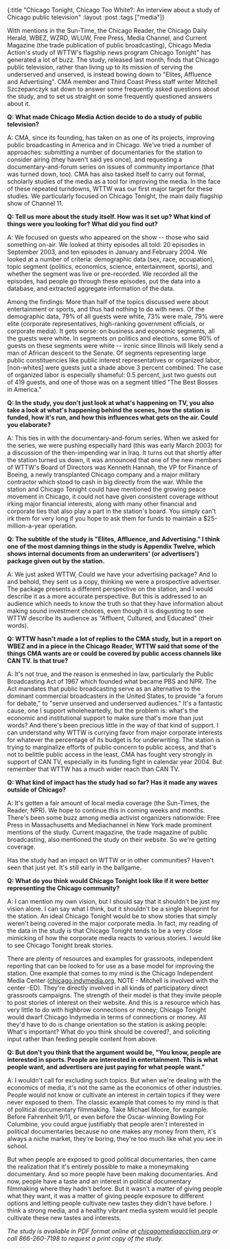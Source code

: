 {:title "Chicago Tonight, Chicago Too White?: An interview about a study of Chicago public television"
:layout :post
:tags  ["media"]}

With mentions in the Sun-Time, the Chicago Reader, the Chicago Daily Herald,
WBEZ, WZRD, WLUW, Free Press, Media Channel, and Current Magazine (the trade
publication of public broadcasting), Chicago Media Action's study of WTTW's
flagship news program Chicago Tonight" has generated a lot of buzz. The study,
released last month, finds that Chicago public television, rather than living
up to its mission of serving the underserved and unserved, is instead bowing
down to "Elites, Affluence and Advertising". CMA member and Third Coast Press
staff writer Mitchell Szczepanczyk sat down to answer some frequently asked
questions about the study, and to set us straight on some frequently
questioned answers about it.  
  
**Q: What made Chicago Media Action decide to do a study of public television?**   
  
A: CMA, since its founding, has taken on as one of its projects, improving
public broadcasting in America and in Chicago. We've tried a number of
approaches: submitting a number of documentaries for the station to consider
airing (they haven't said yes once), and requesting a documentary-and-forum
series on issues of community importance (that was turned down, too). CMA has
also tasked itself to carry out formal, scholarly studies of the media as a
tool for improving the media. In the face of these repeated turndowns, WTTW
was our first major target for these studies. We particularly focused on
Chicago Tonight, the main daily flagship show of Channel 11.  
  
**Q: Tell us more about the study itself. How was it set up? What kind of things were you looking for? What did you find out?**   
  
A: We focused on guests who appeared on the show -- those who said something
on-air. We looked at thirty episodes all told: 20 episodes in September 2003,
and ten episodes in January and February 2004. We looked at a number of
criteria: demographic data (sex, race, occupation), topic segment (politics,
economics, science, entertainment, sports), and whether the segment was live
or pre-recorded. We recorded all the episodes, had people go through these
episodes, put the data into a database, and extracted aggregate information of
the data.  
  
Among the findings: More than half of the topics discussed were about
entertainment or sports, and thus had nothing to do with news. Of the
demographic data, 79% of all guests were white, 73% were male, 79% were elite
(corporate representatives, high-ranking government officials, or corporate
media). It gets worse: on business and economic segments, all the guests were
white. In segments on politics and elections, some 90% of guests on these
segments were white -- ironic since Illinois will likely send a man of African
descent to the Senate. Of segments representing large public constituencies
like public interest representatives or organized labor, [non-whites] were
guests just a shade above 3 percent combined. The case of organized labor is
especially shameful: 0.5 percent, just two guests out of 419 guests, and one
of those was on a segment titled "The Best Bosses in America."  
  
**Q: In the study, you don't just look at what's happening on TV, you also take a look at what's happening behind the scenes, how the station is funded, how it's run, and how this influences what gets on the air. Could you elaborate?**   
  
A: This ties in with the documentary-and-forum series. When we asked for the
series, we were pushing especially hard (this was early March 2003) for a
discussion of the then-impending war in Iraq. It turns out that shortly after
the station turned us down, it was announced that one of the new members of
WTTW's Board of Directors was Kenneth Hannah, the VP for Finance of Boeing, a
newly transplanted Chicago company and a major military contractor which stood
to cash in big directly from the war. While the station and Chicago Tonight
could have mentioned the growing peace movement in Chicago, it could not have
given consistent coverage without irking major financial interests, along with
many other financial and corporate ties that also play a part in the station's
board. You simply can't irk them for very long if you hope to ask them for
funds to maintain a $25-million-a-year operation.  
  
**Q: The subtitle of the study is "Elites, Affluence, and Advertising." I think one of the most damning things in the study is Appendix Twelve, which shows internal documents from an underwriters' (or advertisers') package given out by the station.**   
  
A: We just asked WTTW, Could we have your advertising package? And lo and
behold, they sent us a copy, thinking we were a prospective advertiser. The
package presents a different perspective on the station, and I would describe
it as a more accurate perspective. But this is addressed to an audience which
needs to know the truth so that they have information about making sound
investment choices, even though it is disgusting to see WTTW describe its
audience as "Affluent, Cultured, and Educated" (their words).  
  
**Q: WTTW hasn't made a lot of replies to the CMA study, but in a report on WBEZ and in a piece in the Chicago Reader, WTTW said that some of the things CMA wants are or could be covered by public access channels like CAN TV. Is that true?**   
  
A: It's not true, and the reason is enmeshed in law, particularly the Public
Broadcasting Act of 1967 which founded what became PBS and NPR. The Act
mandates that public broadcasting serve as an alternative to the dominant
commercial broadcasters in the United States, to provide "a forum for debate,"
to "serve unserved and underserved audiences." It's a fantastic cause, one I
support wholeheartedly, but the problem is: what's the economic and
institutional support to make sure that's more than just words? And there's
been precious little in the way of that kind of support. I can understand why
WTTW is currying favor from major corporate interests for whatever the
percentage of its budget is for underwriting. The station is trying to
marginalize efforts of public concern to public access, and that's not to
belittle public access in the least. CMA has fought very strongly in support
of CAN TV, especially in its funding fight in calendar year 2004. But remember
that WTTW has a much wider reach than CAN TV.  
  
**Q: What kind of impact has the study had so far? Has it made any waves outside of Chicago?**   
  
A: It's gotten a fair amount of local media coverage (the Sun-Times, the
Reader, NPR). We hope to continue this in coming weeks and months. There's
been some buzz among media activist organizers nationwide: Free Press in
Massachusetts and Mediachannel in New York made prominent mentions of the
study. Current magazine, the trade magazine of public broadcasting, also
mentioned the study on their website. So we're getting coverage.  
  
Has the study had an impact on WTTW or in other communities? Haven't seen that
just yet. It's still early in the ballgame.  
  
**Q: What do you think would Chicago Tonight look like if it were better representing the Chicago community?**   
  
A: I can mention my own vision, but I should say that it shouldn't be just my
vision alone. I can say what I think, but it shouldn't be a single blueprint
for the station. An ideal Chicago Tonight would be to show stories that simply
weren't being covered in the major corporate media. In fact, my reading of the
data in the study is that Chicago Tonight tends to be a very close mimicking
of how the corporate media reacts to various stories. I would like to see
Chicago Tonight break stories.  
  
There are plenty of resources and examples for grassroots, independent
reporting that can be looked to for use as a base model for improving the
station. One example that comes to my mind is the Chicago Independent Media
Center ([chicago.indymedia.org](http://chicago.indymedia.org), NOTE -
Mitchell is involved with the center -ED). They're directly involved in all
kinds of participatory direct grassroots campaigns. The strength of their
model is that they invite people to post stories of interest on their website.
And this is a resource which has very little to do with highbrow connections
or money; Chicago Tonight would dwarf Chicago Indymedia in terms of
connections or money. All they'd have to do is change orientation so the
station is asking people: What's important? What do you think should be
covered?, and soliciting input rather than feeding people content from above.  
  
**Q: But don't you think that the argument would be, "You know, people are interested in sports. People are interested in entertainment. This is what people want, and advertisers are just paying for what people want."**   
  
A: I wouldn't call for excluding such topics. But when we're dealing with the
economics of media, it's not the same as the economics of other industries.
People would not know or cultivate an interest in certain topics if they were
never exposed to them. The classic example that comes to my mind is that of
political documentary filmmaking. Take Michael Moore, for example. Before
Fahrenheit 9/11, or even before the Oscar-winning Bowling For Columbine, you
could argue justifiably that people aren't interested in political
documentaries because no one makes any money from them, it's always a niche
market, they're boring, they're too much like what you see in school.  
  
But when people are exposed to good political documentaries, then came the
realization that it's entirely possible to make a moneymaking documentary. And
so more people have been making documentaries. And now, people have a taste
and an interest in political documentary filmmaking where they hadn't before.
But it wasn't a matter of giving people what they want, it was a matter of
giving people exposure to different options and letting people cultivate new
tastes they didn't have before. I think a strong media, and a healthy vibrant
media system would let people cultivate these new tastes and interests.  
  
_The study is available in PDF format online at [chicagomediaacction.org](http://www.chicagomediaaction.org) or call 866-260-7198 to request a print copy of the study._


